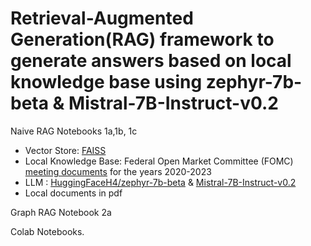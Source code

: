 # Retrieval-Augmented Generation(RAG) framework to generate answers based on local knowledge base using zephyr-7b-beta & Mistral-7B-Instruct-v0.2
Naive RAG
Notebooks 1a,1b, 1c
* Vector Store: [FAISS](https://faiss.ai/index.html)
* Local Knowledge Base: Federal Open Market Committee (FOMC) [meeting documents](https://www.federalreserve.gov/monetarypolicy/fomccalendars.htm) for the years 2020-2023
* LLM : [HuggingFaceH4/zephyr-7b-beta](https://huggingface.co/HuggingFaceH4/zephyr-7b-beta) & [Mistral-7B-Instruct-v0.2](https://huggingface.co/mistralai/Mistral-7B-Instruct-v0.2)
* Local documents in pdf

Graph RAG
Notebook 2a

Colab Notebooks.

